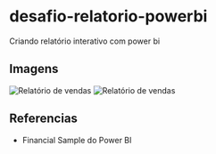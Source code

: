 # desafio-relatorio-powerbi
Criando relatório interativo com power bi 
## Imagens
![Relatório de vendas](imagens/profit_report)
![Relatório de vendas](imagens/sales_report)
## Referencias
* Financial Sample do Power BI
